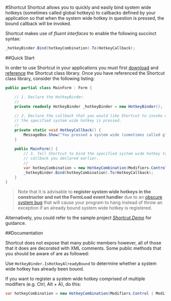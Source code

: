 #Shortcut
Shortcut allows you to quickly and easily bind system wide hotkeys (sometimes called global hotkeys) to callbacks defined by your application so that when the system wide hotkey in question is pressed, the bound callback will be invoked. 

Shortcut makes use of *fluent interfaces* to enable the following succinct syntax:

```c#
_hotkeyBinder.Bind(hotkeyCombination).To(HotkeyCallback);
```

##Quick Start


In order to use Shortcut in your applications you must first [download](https://github.com/ByteBlast/Shortcut/archive/master.zip) and  [reference](http://msdn.microsoft.com/en-us/library/wkze6zky.aspx) the Shortcut class library. Once you have referenced the Shortcut class library, consider the following listing: 


```c#
public partial class MainForm : Form {

    // 1. Declare the HotkeyBinder.
    //
    private readonly HotkeyBinder _hotkeyBinder = new HotkeyBinder();
    
    // 2. Declare the callback that you would like Shortcut to invoke when 
    // the specified system wide hotkey is pressed.
    //
    private static void HotkeyCallback() {
        MessageBox.Show("You pressed a system wide (sometimes called global) hot key!");
    }
    
    public MainForm() {
        // 3. Tell Shortcut to bind the specified system wide hotkey to the
        // callback you declared earlier. 
        //
        var hotkeyCombination = new HotkeyCombination(Modifiers.Control, Keys.F);
        _hotkeyBinder.Bind(hotkeyCombination).To(HotkeyCallback);
    }
}
```
> Note that it is advisable  to **register system wide hotkeys in the constructor and not the FormLoad event handler** due to an [obscure system bug](http://connect.microsoft.com/VisualStudio/feedback/details/325742/exception-assistant-dialog-box-doesnt-appear-when-debugging-in-vb2008-express) that will cause your program to hang instead of throw an exception if an already bound system wide hotkey is registered.

Alternatively, you could refer to the sample project  *[Shortcut.Demo](https://github.com/ByteBlast/Shortcut/blob/master/src/Shortcut.Demo/Forms/MainForm.cs)* for guidance.

##Documentation


Shortcut does not expose that many public members however, all of those that it does are decorated with XML comments. Some public methods that you should be aware of are as followed:

Use `HotkeyBinder.IsHotkeyAlreadyBound` to determine whether a system wide hotkey has already been bound.

If you want to register a system wide hotkey comprised of multiple modifiers (e.g. Ctrl, Alt + A), do this: 

```c#
var hotkeyCombination = new HotkeyCombination(Modifiers.Control | Modifiers.Alt, Keys.F);
```
